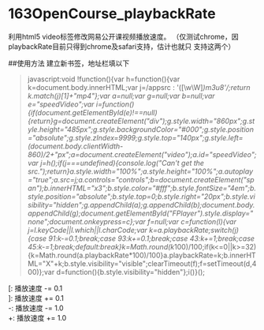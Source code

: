 ﻿# 163OpenCourse_playbackRate
利用html5 video标签修改网易公开课视频播放速度。
（仅测试chrome，因playbackRate目前只得到chrome及safari支持，估计也就只
支持这两个）

##使用方法
建立新书签，地址栏填以下 <br/>
>javascript:void !function(){var h=function(){var k=document.body.innerHTML;var j=/appsrc : '([\w\W]*)m3u8'/;return k.match(j)[1]+"mp4"};var a=null;var g=null;var b=null;var e="speedVideo";var i=function(){if(document.getElementById(e)!==null){return}g=document.createElement("div");g.style.width="860px";g.style.height="485px";g.style.backgroundColor="#000";g.style.position="absolute";g.style.zIndex=9999;g.style.top="140px";g.style.left=(document.body.clientWidth-860)/2+"px";a=document.createElement("video");a.id="speedVideo";var j=h();if(j===undefined){console.log("Can't get the src.");return}a.style.width="100%";a.style.height="100%";a.autoplay="true";a.src=j;a.controls="controls";b=document.createElement("span");b.innerHTML="x3";b.style.color="#fff";b.style.fontSize="4em";b.style.position="absolute";b.style.top=0;b.style.right="20px";b.style.visibility="hidden";g.appendChild(a);g.appendChild(b);document.body.appendChild(g);document.getElementById("FPlayer").style.display="none";document.onkeypress=c};var f=null;var c=function(l){var j=l.keyCode||l.which||l.charCode;var k=a.playbackRate;switch(j){case 91:k-=0.1;break;case 93:k+=0.1;break;case 43:k+=1;break;case 45:k-=1;break;default:break}k=Math.round(k*100)/100;if(k<=0||k>=32){k=Math.round(a.playbackRate*100)/100}a.playbackRate=k;b.innerHTML="X"+k;b.style.visibility="visible";clearTimeout(f);f=setTimeout(d,400)};var d=function(){b.style.visibility="hidden"};i()}();


[: 播放速度 -= 0.1 <br/>
]: 播放速度 += 0.1 <br/>
-: 播放速度 -= 1.0 <br/>
+: 播放速度 += 1.0 <br/>
